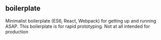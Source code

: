 ## boilerplate

Minimalist boilerplate (ES6, React, Webpack) for getting up
and running ASAP. This boilerplate is for rapid prototyping.
Not at all intended for production
